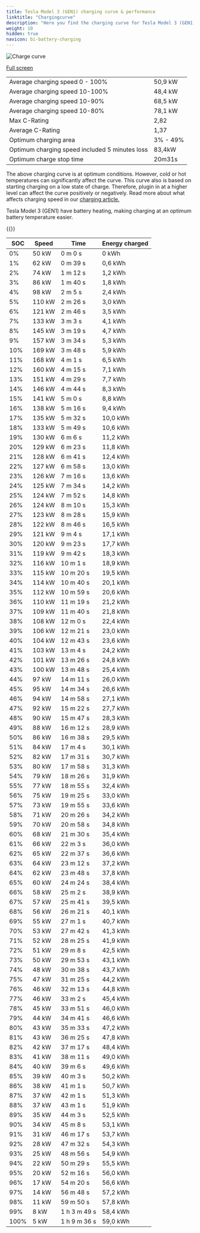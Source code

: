 ```yaml
---
title: Tesla Model 3 (GEN1) charging curve & performance
linktitle: "Chargingcurve"
description: "Here you find the charging curve for Tesla Model 3 (GEN1). "
weight: 10
hidden: true
navicon: bi-battery-charging
---
```

<!-- markdownlint-disable MD033 -->
<img src="../chargingcurve.svg" alt="Charge curve" class="img-fluid">

[Full screen](../chargingcurve.svg)


<table class="table table-striped">
<tbody>
<tr>
<td>Average charging speed 0 - 100% </td><td>50,9 kW</td>
</tr>
<tr>
<td>Average charging speed 10-100%</td><td>48,4 kW</td>
</tr>
<tr>
<td>Average charging speed 10-90%</td><td>68,5 kW</td>
</tr>
<tr>
<td>Average charging speed 10-80%</td><td>78,1 kW</td>
</tr>
<tr>
<td>Max C-Rating</td><td>2,82</td>
</tr>
<tr>
<td>Average C-Rating</td><td>1,37</td>
</tr>
<tr>
<td>Optimum charging area</td><td>3% - 49%</td>
</tr>
<tr>
<td>Optimum charging speed included 5 minutes loss</td><td>83,4kW</td>
</tr>
<tr>
<td>Optimum charge stop time</td><td>20m31s</td>
</tr>
</tbody>
</table>


The above charging curve is at optimum conditions. However, cold or hot temperatures can significantly affect the curve. This curve also is based on starting charging on a low state of charge. Therefore, plugin in at a higher level can affect the curve positively or negatively. Read more about what affects charging speed in our [charging article.](../../../../../technology/battery/charging/) 


Tesla Model 3 (GEN1) have battery heating, making charging at an optimum battery temperature easier. 


{{<evkxdisplayaddarticle />}}
<table class="table table-striped">
<thead>
<tr><th>SOC</th><th>Speed</th><th>Time</th><th>Energy charged</th></tr>
</thead>
<tbody>
<tr>
<td>0%</td><td>50 kW</td><td> 0 m 0 s </td><td>0 kWh </td>
</tr>
<tr>
<td>1%</td><td>62 kW</td><td> 0 m 39 s </td><td>0,6 kWh </td>
</tr>
<tr>
<td>2%</td><td>74 kW</td><td> 1 m 12 s </td><td>1,2 kWh </td>
</tr>
<tr>
<td>3%</td><td>86 kW</td><td> 1 m 40 s </td><td>1,8 kWh </td>
</tr>
<tr>
<td>4%</td><td>98 kW</td><td> 2 m 5 s </td><td>2,4 kWh </td>
</tr>
<tr>
<td>5%</td><td>110 kW</td><td> 2 m 26 s </td><td>3,0 kWh </td>
</tr>
<tr>
<td>6%</td><td>121 kW</td><td> 2 m 46 s </td><td>3,5 kWh </td>
</tr>
<tr>
<td>7%</td><td>133 kW</td><td> 3 m 3 s </td><td>4,1 kWh </td>
</tr>
<tr>
<td>8%</td><td>145 kW</td><td> 3 m 19 s </td><td>4,7 kWh </td>
</tr>
<tr>
<td>9%</td><td>157 kW</td><td> 3 m 34 s </td><td>5,3 kWh </td>
</tr>
<tr>
<td>10%</td><td>169 kW</td><td> 3 m 48 s </td><td>5,9 kWh </td>
</tr>
<tr>
<td>11%</td><td>168 kW</td><td> 4 m 1 s </td><td>6,5 kWh </td>
</tr>
<tr>
<td>12%</td><td>160 kW</td><td> 4 m 15 s </td><td>7,1 kWh </td>
</tr>
<tr>
<td>13%</td><td>151 kW</td><td> 4 m 29 s </td><td>7,7 kWh </td>
</tr>
<tr>
<td>14%</td><td>146 kW</td><td> 4 m 44 s </td><td>8,3 kWh </td>
</tr>
<tr>
<td>15%</td><td>141 kW</td><td> 5 m 0 s </td><td>8,8 kWh </td>
</tr>
<tr>
<td>16%</td><td>138 kW</td><td> 5 m 16 s </td><td>9,4 kWh </td>
</tr>
<tr>
<td>17%</td><td>135 kW</td><td> 5 m 32 s </td><td>10,0 kWh </td>
</tr>
<tr>
<td>18%</td><td>133 kW</td><td> 5 m 49 s </td><td>10,6 kWh </td>
</tr>
<tr>
<td>19%</td><td>130 kW</td><td> 6 m 6 s </td><td>11,2 kWh </td>
</tr>
<tr>
<td>20%</td><td>129 kW</td><td> 6 m 23 s </td><td>11,8 kWh </td>
</tr>
<tr>
<td>21%</td><td>128 kW</td><td> 6 m 41 s </td><td>12,4 kWh </td>
</tr>
<tr>
<td>22%</td><td>127 kW</td><td> 6 m 58 s </td><td>13,0 kWh </td>
</tr>
<tr>
<td>23%</td><td>126 kW</td><td> 7 m 16 s </td><td>13,6 kWh </td>
</tr>
<tr>
<td>24%</td><td>125 kW</td><td> 7 m 34 s </td><td>14,2 kWh </td>
</tr>
<tr>
<td>25%</td><td>124 kW</td><td> 7 m 52 s </td><td>14,8 kWh </td>
</tr>
<tr>
<td>26%</td><td>124 kW</td><td> 8 m 10 s </td><td>15,3 kWh </td>
</tr>
<tr>
<td>27%</td><td>123 kW</td><td> 8 m 28 s </td><td>15,9 kWh </td>
</tr>
<tr>
<td>28%</td><td>122 kW</td><td> 8 m 46 s </td><td>16,5 kWh </td>
</tr>
<tr>
<td>29%</td><td>121 kW</td><td> 9 m 4 s </td><td>17,1 kWh </td>
</tr>
<tr>
<td>30%</td><td>120 kW</td><td> 9 m 23 s </td><td>17,7 kWh </td>
</tr>
<tr>
<td>31%</td><td>119 kW</td><td> 9 m 42 s </td><td>18,3 kWh </td>
</tr>
<tr>
<td>32%</td><td>116 kW</td><td> 10 m 1 s </td><td>18,9 kWh </td>
</tr>
<tr>
<td>33%</td><td>115 kW</td><td> 10 m 20 s </td><td>19,5 kWh </td>
</tr>
<tr>
<td>34%</td><td>114 kW</td><td> 10 m 40 s </td><td>20,1 kWh </td>
</tr>
<tr>
<td>35%</td><td>112 kW</td><td> 10 m 59 s </td><td>20,6 kWh </td>
</tr>
<tr>
<td>36%</td><td>110 kW</td><td> 11 m 19 s </td><td>21,2 kWh </td>
</tr>
<tr>
<td>37%</td><td>109 kW</td><td> 11 m 40 s </td><td>21,8 kWh </td>
</tr>
<tr>
<td>38%</td><td>108 kW</td><td> 12 m 0 s </td><td>22,4 kWh </td>
</tr>
<tr>
<td>39%</td><td>106 kW</td><td> 12 m 21 s </td><td>23,0 kWh </td>
</tr>
<tr>
<td>40%</td><td>104 kW</td><td> 12 m 43 s </td><td>23,6 kWh </td>
</tr>
<tr>
<td>41%</td><td>103 kW</td><td> 13 m 4 s </td><td>24,2 kWh </td>
</tr>
<tr>
<td>42%</td><td>101 kW</td><td> 13 m 26 s </td><td>24,8 kWh </td>
</tr>
<tr>
<td>43%</td><td>100 kW</td><td> 13 m 48 s </td><td>25,4 kWh </td>
</tr>
<tr>
<td>44%</td><td>97 kW</td><td> 14 m 11 s </td><td>26,0 kWh </td>
</tr>
<tr>
<td>45%</td><td>95 kW</td><td> 14 m 34 s </td><td>26,6 kWh </td>
</tr>
<tr>
<td>46%</td><td>94 kW</td><td> 14 m 58 s </td><td>27,1 kWh </td>
</tr>
<tr>
<td>47%</td><td>92 kW</td><td> 15 m 22 s </td><td>27,7 kWh </td>
</tr>
<tr>
<td>48%</td><td>90 kW</td><td> 15 m 47 s </td><td>28,3 kWh </td>
</tr>
<tr>
<td>49%</td><td>88 kW</td><td> 16 m 12 s </td><td>28,9 kWh </td>
</tr>
<tr>
<td>50%</td><td>86 kW</td><td> 16 m 38 s </td><td>29,5 kWh </td>
</tr>
<tr>
<td>51%</td><td>84 kW</td><td> 17 m 4 s </td><td>30,1 kWh </td>
</tr>
<tr>
<td>52%</td><td>82 kW</td><td> 17 m 31 s </td><td>30,7 kWh </td>
</tr>
<tr>
<td>53%</td><td>80 kW</td><td> 17 m 58 s </td><td>31,3 kWh </td>
</tr>
<tr>
<td>54%</td><td>79 kW</td><td> 18 m 26 s </td><td>31,9 kWh </td>
</tr>
<tr>
<td>55%</td><td>77 kW</td><td> 18 m 55 s </td><td>32,4 kWh </td>
</tr>
<tr>
<td>56%</td><td>75 kW</td><td> 19 m 25 s </td><td>33,0 kWh </td>
</tr>
<tr>
<td>57%</td><td>73 kW</td><td> 19 m 55 s </td><td>33,6 kWh </td>
</tr>
<tr>
<td>58%</td><td>71 kW</td><td> 20 m 26 s </td><td>34,2 kWh </td>
</tr>
<tr>
<td>59%</td><td>70 kW</td><td> 20 m 58 s </td><td>34,8 kWh </td>
</tr>
<tr>
<td>60%</td><td>68 kW</td><td> 21 m 30 s </td><td>35,4 kWh </td>
</tr>
<tr>
<td>61%</td><td>66 kW</td><td> 22 m 3 s </td><td>36,0 kWh </td>
</tr>
<tr>
<td>62%</td><td>65 kW</td><td> 22 m 37 s </td><td>36,6 kWh </td>
</tr>
<tr>
<td>63%</td><td>64 kW</td><td> 23 m 12 s </td><td>37,2 kWh </td>
</tr>
<tr>
<td>64%</td><td>62 kW</td><td> 23 m 48 s </td><td>37,8 kWh </td>
</tr>
<tr>
<td>65%</td><td>60 kW</td><td> 24 m 24 s </td><td>38,4 kWh </td>
</tr>
<tr>
<td>66%</td><td>58 kW</td><td> 25 m 2 s </td><td>38,9 kWh </td>
</tr>
<tr>
<td>67%</td><td>57 kW</td><td> 25 m 41 s </td><td>39,5 kWh </td>
</tr>
<tr>
<td>68%</td><td>56 kW</td><td> 26 m 21 s </td><td>40,1 kWh </td>
</tr>
<tr>
<td>69%</td><td>55 kW</td><td> 27 m 1 s </td><td>40,7 kWh </td>
</tr>
<tr>
<td>70%</td><td>53 kW</td><td> 27 m 42 s </td><td>41,3 kWh </td>
</tr>
<tr>
<td>71%</td><td>52 kW</td><td> 28 m 25 s </td><td>41,9 kWh </td>
</tr>
<tr>
<td>72%</td><td>51 kW</td><td> 29 m 8 s </td><td>42,5 kWh </td>
</tr>
<tr>
<td>73%</td><td>50 kW</td><td> 29 m 53 s </td><td>43,1 kWh </td>
</tr>
<tr>
<td>74%</td><td>48 kW</td><td> 30 m 38 s </td><td>43,7 kWh </td>
</tr>
<tr>
<td>75%</td><td>47 kW</td><td> 31 m 25 s </td><td>44,2 kWh </td>
</tr>
<tr>
<td>76%</td><td>46 kW</td><td> 32 m 13 s </td><td>44,8 kWh </td>
</tr>
<tr>
<td>77%</td><td>46 kW</td><td> 33 m 2 s </td><td>45,4 kWh </td>
</tr>
<tr>
<td>78%</td><td>45 kW</td><td> 33 m 51 s </td><td>46,0 kWh </td>
</tr>
<tr>
<td>79%</td><td>44 kW</td><td> 34 m 41 s </td><td>46,6 kWh </td>
</tr>
<tr>
<td>80%</td><td>43 kW</td><td> 35 m 33 s </td><td>47,2 kWh </td>
</tr>
<tr>
<td>81%</td><td>43 kW</td><td> 36 m 25 s </td><td>47,8 kWh </td>
</tr>
<tr>
<td>82%</td><td>42 kW</td><td> 37 m 17 s </td><td>48,4 kWh </td>
</tr>
<tr>
<td>83%</td><td>41 kW</td><td> 38 m 11 s </td><td>49,0 kWh </td>
</tr>
<tr>
<td>84%</td><td>40 kW</td><td> 39 m 6 s </td><td>49,6 kWh </td>
</tr>
<tr>
<td>85%</td><td>39 kW</td><td> 40 m 3 s </td><td>50,2 kWh </td>
</tr>
<tr>
<td>86%</td><td>38 kW</td><td> 41 m 1 s </td><td>50,7 kWh </td>
</tr>
<tr>
<td>87%</td><td>37 kW</td><td> 42 m 1 s </td><td>51,3 kWh </td>
</tr>
<tr>
<td>88%</td><td>37 kW</td><td> 43 m 1 s </td><td>51,9 kWh </td>
</tr>
<tr>
<td>89%</td><td>35 kW</td><td> 44 m 3 s </td><td>52,5 kWh </td>
</tr>
<tr>
<td>90%</td><td>34 kW</td><td> 45 m 8 s </td><td>53,1 kWh </td>
</tr>
<tr>
<td>91%</td><td>31 kW</td><td> 46 m 17 s </td><td>53,7 kWh </td>
</tr>
<tr>
<td>92%</td><td>28 kW</td><td> 47 m 32 s </td><td>54,3 kWh </td>
</tr>
<tr>
<td>93%</td><td>25 kW</td><td> 48 m 56 s </td><td>54,9 kWh </td>
</tr>
<tr>
<td>94%</td><td>22 kW</td><td> 50 m 29 s </td><td>55,5 kWh </td>
</tr>
<tr>
<td>95%</td><td>20 kW</td><td> 52 m 16 s </td><td>56,0 kWh </td>
</tr>
<tr>
<td>96%</td><td>17 kW</td><td> 54 m 20 s </td><td>56,6 kWh </td>
</tr>
<tr>
<td>97%</td><td>14 kW</td><td> 56 m 48 s </td><td>57,2 kWh </td>
</tr>
<tr>
<td>98%</td><td>11 kW</td><td> 59 m 50 s </td><td>57,8 kWh </td>
</tr>
<tr>
<td>99%</td><td>8 kW</td><td>1 h 3 m 49 s </td><td>58,4 kWh </td>
</tr>
<tr>
<td>100%</td><td>5 kW</td><td>1 h 9 m 36 s </td><td>59,0 kWh </td>
</tr>
</tbody>
</table>


